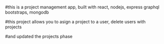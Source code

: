 #this is a project management app, built with react, nodejs, express graphql bootstraps, mongodb

#this project allows you to asign a project to a user, delete users with projects 

#and updated the projects phase
